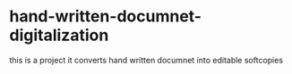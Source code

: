 # hand-written-documnet-digitalization
this is a project it converts hand written documnet into editable softcopies

